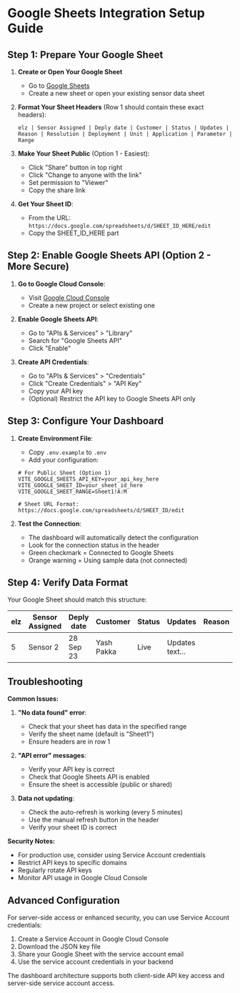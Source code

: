 # Google Sheets Integration Setup Guide

## Step 1: Prepare Your Google Sheet

1. **Create or Open Your Google Sheet**
   - Go to [Google Sheets](https://sheets.google.com)
   - Create a new sheet or open your existing sensor data sheet

2. **Format Your Sheet Headers** (Row 1 should contain these exact headers):
   ```
   elz | Sensor Assigned | Deply date | Customer | Status | Updates | Reason | Resolution | Deployment | Unit | Application | Parameter | Range
   ```

3. **Make Your Sheet Public** (Option 1 - Easiest):
   - Click "Share" button in top right
   - Click "Change to anyone with the link"
   - Set permission to "Viewer"
   - Copy the share link

4. **Get Your Sheet ID**:
   - From the URL: `https://docs.google.com/spreadsheets/d/SHEET_ID_HERE/edit`
   - Copy the SHEET_ID_HERE part

## Step 2: Enable Google Sheets API (Option 2 - More Secure)

1. **Go to Google Cloud Console**:
   - Visit [Google Cloud Console](https://console.cloud.google.com/)
   - Create a new project or select existing one

2. **Enable Google Sheets API**:
   - Go to "APIs & Services" > "Library"
   - Search for "Google Sheets API"
   - Click "Enable"

3. **Create API Credentials**:
   - Go to "APIs & Services" > "Credentials"
   - Click "Create Credentials" > "API Key"
   - Copy your API key
   - (Optional) Restrict the API key to Google Sheets API only

## Step 3: Configure Your Dashboard

1. **Create Environment File**:
   - Copy `.env.example` to `.env`
   - Add your configuration:

   ```env
   # For Public Sheet (Option 1)
   VITE_GOOGLE_SHEETS_API_KEY=your_api_key_here
   VITE_GOOGLE_SHEET_ID=your_sheet_id_here
   VITE_GOOGLE_SHEET_RANGE=Sheet1!A:M

   # Sheet URL Format: https://docs.google.com/spreadsheets/d/SHEET_ID/edit
   ```

2. **Test the Connection**:
   - The dashboard will automatically detect the configuration
   - Look for the connection status in the header
   - Green checkmark = Connected to Google Sheets
   - Orange warning = Using sample data (not connected)

## Step 4: Verify Data Format

Your Google Sheet should match this structure:

| elz | Sensor Assigned | Deply date | Customer | Status | Updates | Reason | Resolution | Deployment | Unit | Application | Parameter | Range |
|-----|----------------|------------|----------|---------|---------|---------|------------|------------|------|-------------|-----------|-------|
| 5   | Sensor 2       | 28 Sep 23  | Yash Pakka | Live   | Updates text... | | | Deployed | PM3 | RDA | TSS | 400-3000 ppm |

## Troubleshooting

**Common Issues:**

1. **"No data found" error**:
   - Check that your sheet has data in the specified range
   - Verify the sheet name (default is "Sheet1")
   - Ensure headers are in row 1

2. **"API error" messages**:
   - Verify your API key is correct
   - Check that Google Sheets API is enabled
   - Ensure the sheet is accessible (public or shared)

3. **Data not updating**:
   - Check the auto-refresh is working (every 5 minutes)
   - Use the manual refresh button in the header
   - Verify your sheet ID is correct

**Security Notes:**
- For production use, consider using Service Account credentials
- Restrict API keys to specific domains
- Regularly rotate API keys
- Monitor API usage in Google Cloud Console

## Advanced Configuration

For server-side access or enhanced security, you can use Service Account credentials:

1. Create a Service Account in Google Cloud Console
2. Download the JSON key file
3. Share your Google Sheet with the service account email
4. Use the service account credentials in your backend

The dashboard architecture supports both client-side API key access and server-side service account access.